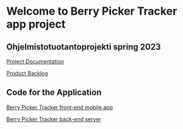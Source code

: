 # Welcome to Berry Picker Tracker app project

## Ohjelmistotuotantoprojekti spring 2023

[Project Documentation](https://github.com/marjanpoimijat/berry-picker-tracker-docs)

[Product Backlog](https://docs.google.com/spreadsheets/d/1lEG_UPTe0Wt0WwdRCMGUpRGtIz5WN1GoaQMLyPpHVgc/edit?usp=sharing)

## Code for the Application

[Berry Picker Tracker front-end mobile app](https://github.com/marjanpoimijat/berry-picker-tracker)

[Berry Picker Tracker back-end server](https://github.com/marjanpoimijat/berry-picker-tracker-server)


###
